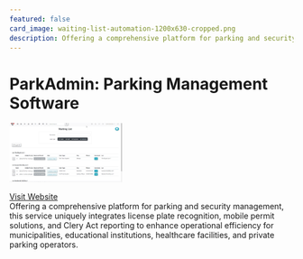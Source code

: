 ```yaml
---
featured: false
card_image: waiting-list-automation-1200x630-cropped.png
description: Offering a comprehensive platform for parking and security management, this service uniquely integrates license plate recognition, mobile permit solutions, and Clery Act reporting to enhance operational efficiency for municipalities, educational institutions, healthcare facilities, and private parking operators.
---
```


# ParkAdmin: Parking Management Software
<img src="waiting-list-automation-1200x630-cropped.png" alt="Logo" style="max-width: 200px; height: auto;">

<a href="https://operationscommander.com/parking-security-platform/parking-management/">Visit Website</a>  
Offering a comprehensive platform for parking and security management, this service uniquely integrates license plate recognition, mobile permit solutions, and Clery Act reporting to enhance operational efficiency for municipalities, educational institutions, healthcare facilities, and private parking operators.
